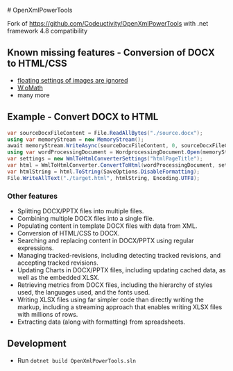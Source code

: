 ﻿﻿# OpenXmlPowerTools

Fork of https://github.com/Codeuctivity/OpenXmlPowerTools with .net framework 4.8 compatibility

## Known missing features - Conversion of DOCX to HTML/CSS

- [floating settings of images are ignored](https://stackoverflow.com/questions/70277539/how-to-handle-floating-images-in-openxml-and-convert-to-html-equivalent/73639409#73639409)
- [W.oMath](https://github.com/Codeuctivity/OpenXmlToHtml/issues/74)
- many more


## Example - Convert DOCX to HTML

``` csharp
var sourceDocxFileContent = File.ReadAllBytes("./source.docx");
using var memoryStream = new MemoryStream();
await memoryStream.WriteAsync(sourceDocxFileContent, 0, sourceDocxFileContent.Length);
using var wordProcessingDocument = WordprocessingDocument.Open(memoryStream, true);
var settings = new WmlToHtmlConverterSettings("htmlPageTitle");
var html = WmlToHtmlConverter.ConvertToHtml(wordProcessingDocument, settings);
var htmlString = html.ToString(SaveOptions.DisableFormatting);
File.WriteAllText("./target.html", htmlString, Encoding.UTF8);
```

### Other features

- Splitting DOCX/PPTX files into multiple files.
- Combining multiple DOCX files into a single file.
- Populating content in template DOCX files with data from XML.
- Conversion of HTML/CSS to DOCX.
- Searching and replacing content in DOCX/PPTX using regular expressions.
- Managing tracked-revisions, including detecting tracked revisions, and accepting tracked revisions.
- Updating Charts in DOCX/PPTX files, including updating cached data, as well as the embedded XLSX.
- Retrieving metrics from DOCX files, including the hierarchy of styles used, the languages used, and the fonts used.
- Writing XLSX files using far simpler code than directly writing the markup, including a streaming approach that
  enables writing XLSX files with millions of rows.
- Extracting data (along with formatting) from spreadsheets.

## Development

- Run `dotnet build OpenXmlPowerTools.sln`